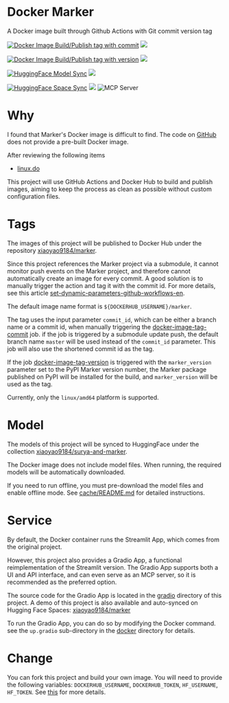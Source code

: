 # Docker Marker

A Docker image built through Github Actions with Git commit version tag

[![Docker Image Build/Publish tag with commit](https://github.com/xiaoyao9184/docker-marker/actions/workflows/docker-image-tag-commit.yml/badge.svg)](https://github.com/xiaoyao9184/docker-marker/actions/workflows/docker-image-tag-commit.yml) [![](https://img.shields.io/docker/v/xiaoyao9184/marker)](https://hub.docker.com/r/xiaoyao9184/marker)

[![Docker Image Build/Publish tag with version](https://github.com/xiaoyao9184/docker-marker/actions/workflows/docker-image-tag-version.yml/badge.svg)](https://github.com/xiaoyao9184/docker-marker/actions/workflows/docker-image-tag-version.yml) [![](https://img.shields.io/docker/v/xiaoyao9184/marker/1.8.1)](https://hub.docker.com/r/xiaoyao9184/marker)

[![HuggingFace Model Sync](https://github.com/xiaoyao9184/docker-marker/actions/workflows/hf-model-sync.yml/badge.svg)](https://github.com/xiaoyao9184/docker-marker/actions/workflows/hf-model-sync.yml) [![](https://img.shields.io/badge/HuggingFace-model-8b2cff?logo=huggingface)](https://huggingface.co/collections/xiaoyao9184/surya-and-marker-68635abc74f33ef5d5be792d)

[![HuggingFace Space Sync](https://github.com/xiaoyao9184/docker-marker/actions/workflows/hf-space-sync.yml/badge.svg)](https://github.com/xiaoyao9184/docker-marker/actions/workflows/hf-space-sync.yml) [![](https://img.shields.io/badge/HuggingFace-space-ff9f44?logo=huggingface)](https://huggingface.co/spaces/xiaoyao9184/marker) ![](https://badge.mcpx.dev?type=server 'MCP Server')

# Why

I found that Marker's Docker image is difficult to find.
The code on [GitHub](https://github.com/VikParuchuri/marker) does not provide a pre-built Docker image.

After reviewing the following items

- [linux.do](https://linux.do/t/topic/239082)

This project will use GitHub Actions and Docker Hub to build and publish images,
aiming to keep the process as clean as possible without custom configuration files.

# Tags

The images of this project will be published to Docker Hub under the repository [xiaoyao9184/marker](https://hub.docker.com/r/xiaoyao9184/marker).

Since this project references the Marker project via a submodule, it cannot monitor push events on the Marker project, and therefore cannot automatically create an image for every commit.
A good solution is to manually trigger the action and tag it with the commit id. For more details, see this article [set-dynamic-parameters-github-workflows-en](https://damienaicheh.github.io/github/actions/2022/01/20/set-dynamic-parameters-github-workflows-en.html).

The default image name format is `${DOCKERHUB_USERNAME}/marker`.

The tag uses the input parameter `commit_id`,
which can be either a branch name or a commit id,
when manually triggering the [docker-image-tag-commit](./.github/workflows/docker-image-tag-commit.yml) job.
if the job is triggered by a submodule update push,
the default branch name `master` will be used instead of the `commit_id` parameter.
This job will also use the shortened commit id as the tag.

If the job [docker-image-tag-version](./.github/workflows/docker-image-tag-version.yml) is triggered with the `marker_version` parameter set to the PyPI Marker version number,
the Marker package published on PyPI will be installed for the build,
and `marker_version` will be used as the tag.

Currently, only the `linux/amd64` platform is supported.

# Model

The models of this project will be synced to HuggingFace under the collection [xiaoyao9184/surya-and-marker](https://huggingface.co/collections/xiaoyao9184/surya-and-marker-68635abc74f33ef5d5be792d).

The Docker image does not include model files.
When running, the required models will be automatically downloaded.

If you need to run offline, you must pre-download the model files and enable offline mode.
See [cache/README.md](./cache/README.md) for detailed instructions.

# Service

By default, the Docker container runs the Streamlit App, which comes from the original project.

However, this project also provides a Gradio App, a functional reimplementation of the Streamlit version.
The Gradio App supports both a UI and API interface, and can even serve as an MCP server,
so it is recommended as the preferred option.

The source code for the Gradio App is located in the [gradio](./gradio) directory of this project.
A demo of this project is also available and auto-synced on Hugging Face Spaces: [xiaoyao9184/marker](https://huggingface.co/spaces/xiaoyao9184/marker)

To run the Gradio App, you can do so by modifying the Docker command. see the `up.gradio` sub-directory in the [docker](./docker) directory for details.

# Change

You can fork this project and build your own image. You will need to provide the following variables: `DOCKERHUB_USERNAME`, `DOCKERHUB_TOKEN`, `HF_USERNAME`, `HF_TOKEN`.
See [this](https://github.com/docker/login-action#docker-hub) for more details.
